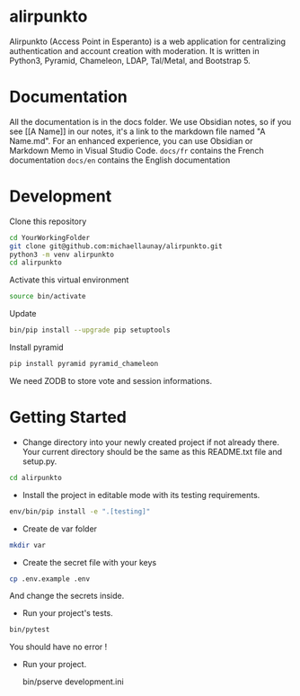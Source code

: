 # alirpunkto
Alirpunkto (Access Point in Esperanto) is a web application for centralizing authentication and account creation with moderation. It is written in Python3, Pyramid, Chameleon, LDAP, Tal/Metal, and Bootstrap 5.

# Documentation
All the documentation is in the docs folder.
We use Obsidian notes, so if you see [[A Name]] in our notes, it's a link to the markdown file named "A Name.md".
For an enhanced experience, you can use Obsidian or Markdown Memo in Visual Studio Code.
`docs/fr` contains the French documentation
`docs/en` contains the English documentation

# Development
Clone this repository
```bash
cd YourWorkingFolder
git clone git@github.com:michaellaunay/alirpunkto.git
python3 -m venv alirpunkto
cd alirpunkto
```

Activate this virtual environment
```bash
source bin/activate
```

Update
```bash
bin/pip install --upgrade pip setuptools
```

Install pyramid
```bash
pip install pyramid pyramid_chameleon
```

We need ZODB to store vote and session informations.

# Getting Started

- Change directory into your newly created project if not already there. Your
  current directory should be the same as this README.txt file and setup.py.

```bash
cd alirpunkto
```

- Install the project in editable mode with its testing requirements.

```bash
env/bin/pip install -e ".[testing]"
```

- Create de var folder

```bash
mkdir var
```

- Create the secret file with your keys

```bash
cp .env.example .env
```

And change the secrets inside.

- Run your project's tests.

```bash
bin/pytest
```

You should have no error !

- Run your project.

    bin/pserve development.ini

